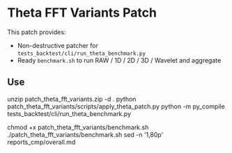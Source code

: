 # Theta FFT Variants Patch

This patch provides:
- Non-destructive patcher for `tests_backtest/cli/run_theta_benchmark.py`
- Ready `benchmark.sh` to run RAW / 1D / 2D / 3D / Wavelet and aggregate

## Use
unzip patch_theta_fft_variants.zip -d .
python patch_theta_fft_variants/scripts/apply_theta_patch.py
python -m py_compile tests_backtest/cli/run_theta_benchmark.py

chmod +x patch_theta_fft_variants/benchmark.sh
./patch_theta_fft_variants/benchmark.sh
sed -n '1,80p' reports_cmp/overall.md
